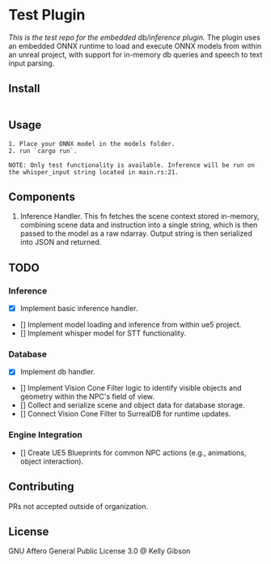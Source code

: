 # Test Plugin

*This is the test repo for the embedded db/inference plugin.* 
The plugin uses an embedded ONNX runtime to load and execute ONNX models from within an unreal project, with support for in-memory db queries and speech to text input parsing.

## Install

```
```

## Usage

```
1. Place your ONNX model in the models folder.
2. run `cargo run`.

NOTE: Only test functionality is available. Inference will be run on the whisper_input string located in main.rs:21.
```

## Components
1. Inference Handler. This fn fetches the scene context stored in-memory, combining scene data and instruction into a single string, which is then passed to the model as a raw ndarray<float>. Output string is then serialized into JSON and returned.

## TODO
### Inference
 - [x] Implement basic inference handler.
 - [] Implement model loading and inference from within ue5 project.
 - [] Implement whisper model for STT functionality.
### Database
 - [x] Implement db handler.
 - [] Implement Vision Cone Filter logic to identify visible objects and geometry within the NPC's field of view.
 - [] Collect and serialize scene and object data for database storage.
 - [] Connect Vision Cone Filter to SurrealDB for runtime updates.
 ### Engine Integration
 - [] Create UE5 Blueprints for common NPC actions (e.g., animations, object interaction).
 
## Contributing

PRs not accepted outside of organization.

## License

GNU Affero General Public License 3.0 @ Kelly Gibson